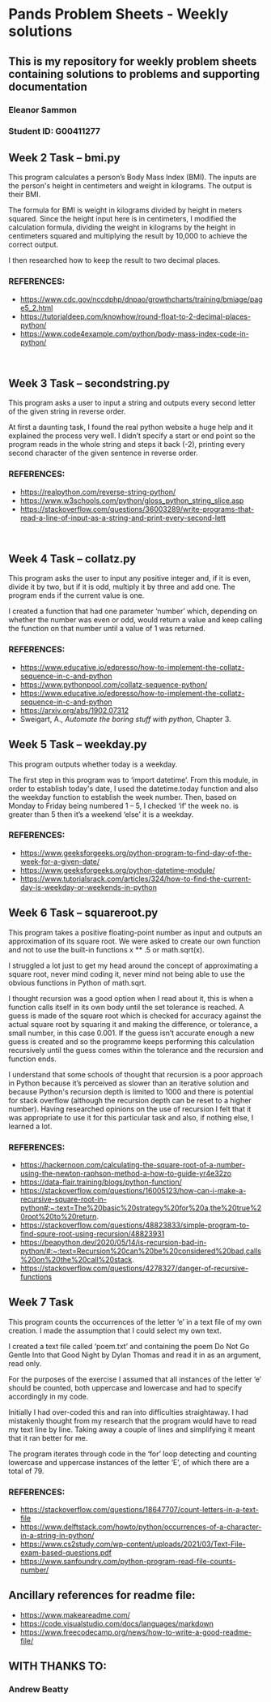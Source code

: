 # Pands Problem Sheets - Weekly solutions
## This is my repository for weekly problem sheets containing solutions to problems and supporting documentation

### Eleanor Sammon
### Student ID: G00411277


## Week 2 Task – bmi.py

This program calculates a person’s Body Mass Index (BMI). The inputs are the person's height in centimeters and weight in kilograms.  The output is their BMI.

The formula for BMI is weight in kilograms divided by height in meters squared. Since the height input here is in centimeters, I modified the calculation formula, dividing the weight in kilograms by the height in centimeters squared and multiplying the result by 10,000 to achieve the correct output. 

I then researched how to keep the result to two decimal places. 

### REFERENCES:
- https://www.cdc.gov/nccdphp/dnpao/growthcharts/training/bmiage/page5_2.html
- https://tutorialdeep.com/knowhow/round-float-to-2-decimal-places-python/
- https://www.code4example.com/python/body-mass-index-code-in-python/

 
## Week 3 Task – secondstring.py

This program asks a user to input a string and outputs every second letter of the given string in reverse order.

At first a daunting task, I found the real python website a huge help and it explained the process very well.  I didn’t specify a start or end point so the program reads in the whole string and steps it back (-2), printing every second character of the given sentence in reverse order. 

### REFERENCES:
- https://realpython.com/reverse-string-python/
- https://www.w3schools.com/python/gloss_python_string_slice.asp
- https://stackoverflow.com/questions/36003289/write-programs-that-read-a-line-of-input-as-a-string-and-print-every-second-lett

 
## Week 4 Task – collatz.py

This program asks the user to input any positive integer and, if it is even, divide it by two, but if it is odd, multiply it by three and add one.  The program ends if the current value is one.

I created a function that had one parameter ‘number’ which, depending on whether the number was even or odd, would return a value and keep calling the function on that number until a value of 1 was returned. 

### REFERENCES:
- https://www.educative.io/edpresso/how-to-implement-the-collatz-sequence-in-c-and-python
- https://www.pythonpool.com/collatz-sequence-python/
- https://www.educative.io/edpresso/how-to-implement-the-collatz-sequence-in-c-and-python
- https://arxiv.org/abs/1902.07312
- Sweigart, A., *Automate the boring stuff with python*, Chapter 3. 

## Week 5 Task – weekday.py

This program outputs whether today is a weekday.

The first step in this program was to ‘import datetime’.  From this module, in order to establish today's date, I used the datetime.today function and also the weekday function to establish the week number.  Then, based on Monday to Friday being numbered 1 – 5, I checked ‘if’ the week no. is greater than 5 then it’s a weekend ‘else’ it is a weekday.

### REFERENCES:
- https://www.geeksforgeeks.org/python-program-to-find-day-of-the-week-for-a-given-date/
- https://www.geeksforgeeks.org/python-datetime-module/
- https://www.tutorialsrack.com/articles/324/how-to-find-the-current-day-is-weekday-or-weekends-in-python
 
## Week 6 Task – squareroot.py

This program takes a positive floating-point number as input and outputs an approximation of its square root.  We were asked to create our own function and not to use the built-in functions x ** .5 or math.sqrt(x).

I struggled a lot just to get my head around the concept of approximating a square root, never mind coding it, never mind not being able to use the obvious functions in Python of math.sqrt. 

I thought recursion was a good option when I read about it, this is when a function calls itself in its own body until the set tolerance is reached.  A guess is made of the square root which is checked for accuracy against the actual square root by squaring it and making the difference, or tolerance, a small number, in this case 0.001.  If the guess isn’t accurate enough a new guess is created and so the programme keeps performing this calculation recursively until the guess comes within the tolerance and the recursion and function ends. 

I understand that some schools of thought that recursion is a poor approach in Python because it’s perceived as slower than an iterative solution and because Python's recursion depth is limited to 1000 and there is potential for stack overflow (although the recursion depth can be reset to a higher number).  Having researched opinions on the use of recursion I felt that it was appropriate to use it for this particular task and also, if nothing else, I learned a lot.

### REFERENCES:
- https://hackernoon.com/calculating-the-square-root-of-a-number-using-the-newton-raphson-method-a-how-to-guide-yr4e32zo
- https://data-flair.training/blogs/python-function/
- https://stackoverflow.com/questions/16005123/how-can-i-make-a-recursive-square-root-in-python#:~:text=The%20basic%20strategy%20for%20a,the%20true%20root%20to%20return.
- https://stackoverflow.com/questions/48823833/simple-program-to-find-squre-root-using-recursion/48823931
- https://beapython.dev/2020/05/14/is-recursion-bad-in-python/#:~:text=Recursion%20can%20be%20considered%20bad,calls%20on%20the%20call%20stack.
- https://stackoverflow.com/questions/4278327/danger-of-recursive-functions
 
## Week 7 Task

This program counts the occurrences of the letter ‘e’ in a text file of my own creation.  I made the assumption that I could select my own text.

I created a text file called ‘poem.txt’ and containing the poem Do Not Go Gentle Into that Good Night by Dylan Thomas and read it in as an argument, read only.  

For the purposes of the exercise I assumed that all instances of the letter ‘e’ should be counted, both uppercase and lowercase and had to specify accordingly in my code. 

Initially I had over-coded this and ran into difficulties straightaway.  I had mistakenly thought from my research that the program would have to read my text line by line.  Taking away a couple of lines and simplifying it meant that it ran better for me. 

The program iterates through code in the ‘for’ loop detecting and counting lowercase and uppercase instances of the letter ‘E’, of which there are a total of 79. 

### REFERENCES:
- https://stackoverflow.com/questions/18647707/count-letters-in-a-text-file
- https://www.delftstack.com/howto/python/occurrences-of-a-character-in-a-string-in-python/
- https://www.cs2study.com/wp-content/uploads/2021/03/Text-File-exam-based-questions.pdf
- https://www.sanfoundry.com/python-program-read-file-counts-number/


## Ancillary references for readme file:
- https://www.makeareadme.com/
- https://code.visualstudio.com/docs/languages/markdown
- https://www.freecodecamp.org/news/how-to-write-a-good-readme-file/


## **WITH THANKS TO:**
### Andrew Beatty


